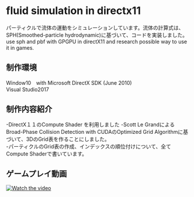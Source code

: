 # fluid simulation in directx11
パーティクルで流体の運動をシミュレーションしています。流体の計算式は、SPH(Smoothed-particle hydrodynamic)に基づいて、コードを実装しました。  
use sph and pbf with GPGPU in directX11 and research possible way to use it in games.
## 制作環境
Window10　with Microsoft DirectX SDK (June 2010)  
Visual Studio2017
## 制作内容紹介
-DirectX１１のCompute Shader を利用しました
-Scott Le GrandによるBroad-Phase Collision Detection with CUDAのOptimized Grid Algorithmに基づいて、3DのGrid表を作ることにしました。  
-パーティクルのGrid表の作成、インデックスの順位付けについて、全てCompute Shaderで書いています。
## ゲームプレイ動画
[![Watch the video](https://www.youtube.com/watch?v=wNAorUrCHmM&feature=youtu.be)](https://youtu.be/wNAorUrCHmM)
